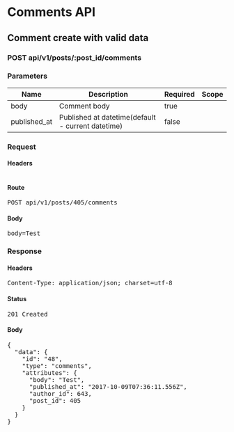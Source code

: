 # Comments API

## Comment create with valid data

### POST api/v1/posts/:post_id/comments

### Parameters

| Name | Description | Required | Scope |
|------|-------------|----------|-------|
| body | Comment body | true |  |
| published_at | Published at datetime(default - current datetime) | false |  |

### Request

#### Headers

<pre></pre>

#### Route

<pre>POST api/v1/posts/405/comments</pre>

#### Body

<pre>body=Test</pre>

### Response

#### Headers

<pre>Content-Type: application/json; charset=utf-8</pre>

#### Status

<pre>201 Created</pre>

#### Body

<pre>{
  "data": {
    "id": "48",
    "type": "comments",
    "attributes": {
      "body": "Test",
      "published_at": "2017-10-09T07:36:11.556Z",
      "author_id": 643,
      "post_id": 405
    }
  }
}</pre>
